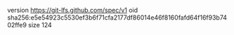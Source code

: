 version https://git-lfs.github.com/spec/v1
oid sha256:e5e54923c5530ef3b6f71cfa2177df86014e46f8160fafd64f16f93b7402ffe9
size 124
